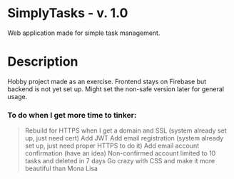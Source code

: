 # SimplyTasks - v. 1.0

Web application made for simple task management.

# Description

Hobby project made as an exercise.
Frontend stays on Firebase but backend is not yet set up.
Might set the non-safe version later for general usage.

### To do when I get more time to tinker:

> Rebuild for HTTPS when I get a domain and SSL (system already set up, just need cert)
> Add JWT
> Add email registration (system already set up, just need proper HTTPS to do it)
> Add email account confirmation (have an idea)
> Non-confirmed account limited to 10 tasks and deleted in 7 days
> Go crazy with CSS and make it more beautiful than Mona Lisa
